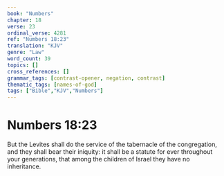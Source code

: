 ```yaml
---
book: "Numbers"
chapter: 18
verse: 23
ordinal_verse: 4281
ref: "Numbers 18:23"
translation: "KJV"
genre: "Law"
word_count: 39
topics: []
cross_references: []
grammar_tags: [contrast-opener, negation, contrast]
thematic_tags: [names-of-god]
tags: ["Bible","KJV","Numbers"]
---
```


# Numbers 18:23

But the Levites shall do the service of the tabernacle of the congregation, and they shall bear their iniquity: it shall be a statute for ever throughout your generations, that among the children of Israel they have no inheritance.
